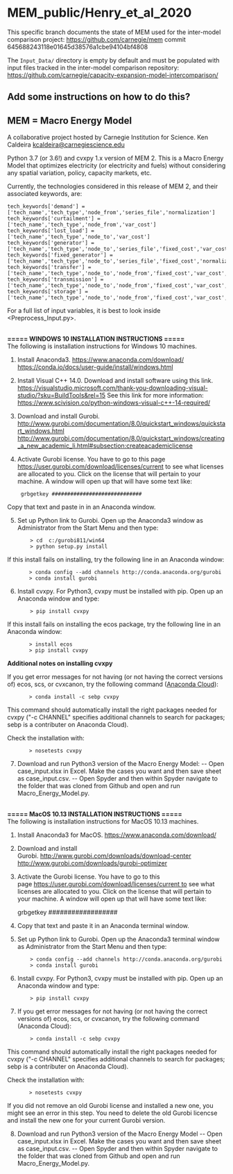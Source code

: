 # MEM_public/Henry_et_al_2020

This specific branch documents the state of MEM used for the inter-model comparison project: https://github.com/carnegie/mem commit 645688243118e01645d38576a1cbe94104bf4808

The `Input_Data/` directory is empty by default and must be populated with input files
tracked in the inter-model comparison repository: https://github.com/carnegie/capacity-expansion-model-intercomparison/

## Add some instructions on how to do this?



## MEM = Macro Energy Model
A collaborative project hosted by Carnegie Institution for Science.
Ken Caldeira <kcaldeira@carnegiescience.edu>


Python 3.7 (or 3.6!) and cvxpy 1.x version of MEM 2. This is a Macro Energy Model that optimizes electricity (or electricity
and fuels) without considering any spatial variation, policy, capacity markets, etc.

Currently, the technologies considered in this release of MEM 2, and their associated keywords, are:


    tech_keywords['demand'] = ['tech_name','tech_type','node_from','series_file','normalization']
    tech_keywords['curtailment'] = ['tech_name','tech_type','node_from','var_cost']
    tech_keywords['lost_load'] = ['tech_name','tech_type','node_to','var_cost']
    tech_keywords['generator'] = ['tech_name','tech_type','node_to','series_file','fixed_cost','var_cost','normalization','capacity']
    tech_keywords['fixed_generator'] = ['tech_name','tech_type','node_to','series_file','fixed_cost','normalization','capacity']
    tech_keywords['transfer'] = ['tech_name','tech_type','node_to','node_from','fixed_cost','var_cost','efficiency','capacity']
    tech_keywords['transmission'] = ['tech_name','tech_type','node_to','node_from','fixed_cost','var_cost','efficiency','capacity']
    tech_keywords['storage'] = ['tech_name','tech_type','node_to','node_from','fixed_cost','var_cost','efficiency','charging_time','decay_rate','capacity']

For a full list of input variables, it is best to look inside <Preprocess_Input.py>.

<br>
<b>=====  WINDOWS 10 INSTALLATION INSTRUCTIONS  ===== </b>
<br>
The following is installation instructions for Windows 10 machines.

1. Install Anaconda3. https://www.anaconda.com/download/ https://conda.io/docs/user-guide/install/windows.html

2. Install Visual C++ 14.0. Download and install software using this link. https://visualstudio.microsoft.com/thank-you-downloading-visual-studio/?sku=BuildTools&rel=15 See this link for more information: https://www.scivision.co/python-windows-visual-c++-14-required/

3. Download and install Gurobi. http://www.gurobi.com/documentation/8.0/quickstart_windows/quickstart_windows.html http://www.gurobi.com/documentation/8.0/quickstart_windows/creating_a_new_academic_li.html#subsection:createacademiclicense

4. Activate Gurobi license. You have to go to this page https://user.gurobi.com/download/licenses/current to see what licenses are allocated to you. Click on the license that will pertain to your machine. A window will open up that will have some text like:

		grbgetkey #############################

Copy that text and paste in in an Anaconda window.

5. Set up Python link to Gurobi. Open up the Anaconda3 window as Administrator from the Start Menu and then type:

	       > cd  c:/gurobi811/win64
	       > python setup.py install
	       
If this install fails on installing, try the following line in an Anaconda window:

	       > conda config --add channels http://conda.anaconda.org/gurobi
	       > conda install gurobi

6. Install cvxpy. For Python3, cvxpy must be installed with pip. Open up an Anaconda window and type:

	       > pip install cvxpy 

If this install fails on installing the ecos package, try the following line in an Anaconda window:

	       > install ecos
	       > pip install cvxpy

<b>Additional notes on installing cvxpy</b>

If you get error messages for not having (or not having the correct versions of) ecos, scs, or cvxcanon, try the following command (<a href="https://anaconda.org/sebp/cvxpy">Anaconda Cloud</a>): 

	       > conda install -c sebp cvxpy

This command should automatically install the right packages needed for cvxpy ("-c CHANNEL" specifies additional channels to search for packages; sebp is a contributer on Anaconda Cloud).

Check the installation with:

	       > nosetests cvxpy 

7. Download and run Python3 version of the Macro Energy Model:
-- Open case_input.xlsx in Excel. Make the cases you want and then save sheet as case_input.csv.
-- Open Spyder and then within Spyder navigate to the folder that was cloned from Github and open and run Macro_Energy_Model.py.


<br>
<b>=====  MacOS 10.13 INSTALLATION INSTRUCTIONS  ===== </b>
<br>
The following is installation instructions for MacOS 10.13 machines.

1. Install Anaconda3 for MacOS. https://www.anaconda.com/download/

2. Download and install Gurobi. http://www.gurobi.com/downloads/download-center  http://www.gurobi.com/downloads/gurobi-optimizer

3. Activate the Gurobi license. You have to go to this page https://user.gurobi.com/download/licenses/current to see what licenses are allocated to you. Click on the license that will pertain to your machine. A window will open up that will have some text like:

	grbgetkey ##################

4. Copy that text and paste it in an Anaconda terminal window.

5. Set up Python link to Gurobi. Open up the Anaconda3 terminal window as Administrator from the Start Menu and then type:

	       > conda config --add channels http://conda.anaconda.org/gurobi	
	       > conda install gurobi

6. Install cvxpy. For Python3, cvxpy must be installed with pip. Open up an Anaconda window and type:

	       > pip install cvxpy 

7. If you get error messages for not having (or not having the correct versions of) ecos, scs, or cvxcanon, try the following command (Anaconda Cloud):

	       > conda install -c sebp cvxpy

This command should automatically install the right packages needed for cvxpy ("-c CHANNEL" specifies additional channels to search for packages; sebp is a contributer on Anaconda Cloud).

Check the installation with:

	       > nosetests cvxpy 

If you did not remove an old Gurobi license and installed a new one, you might see an error in this step. You need to delete the old Gurobi licencse and install the new one for your current Gurobi version.

8. Download and run Python3 version of the Macro Energy Model
-- Open case_input.xlsx in Excel. Make the cases you want and then save sheet as case_input.csv.
-- Open Spyder and then within Spyder navigate to the folder that was cloned from Github and open and run Macro_Energy_Model.py.
